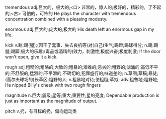 tremendous
adj.巨大的，极大的;<口> 非常的，惊人的;极好的，精彩的，了不起的;<古> 可怕的，可怖的
He plays the character with tremendous concentration combined with a pleasing modesty.

enormous
adj.巨大的;庞大的;极大的
His death left an enormous gap in my life.

kick
v.踹;踢(腿);(因干了蠢事、失去良机等)对(自己)生气;踢蹬;踢球得分;
n.踢;踢腿;踢脚;极大的乐趣;(毒品或酒精的)效力，刺激性;极度兴奋;极度刺激;
If the door won't open, give it a kick.

rough
adj.粗糙的;粗略的;大致的;粗暴的;艰难的;恶劣的;粗野的;汹涌的;高低不平的;不舒服的;猛烈的;不平滑的;不确切的;犯罪盛行的;味道差的;
n.草图;草稿;暴徒;(高尔夫球场的)长草区;粗野的人;
v.粗暴地对待;使粗糙;草拟;
adv.粗鲁地;粗野地;
He nipped Billy's cheek with two rough fingers

magnitude
n.巨大;震级;星等;重大;重要性;星的亮度;
Dependable production is just as important as the magnitude of output.

pitch
v.扔，有目标的扔，偏向运动类

